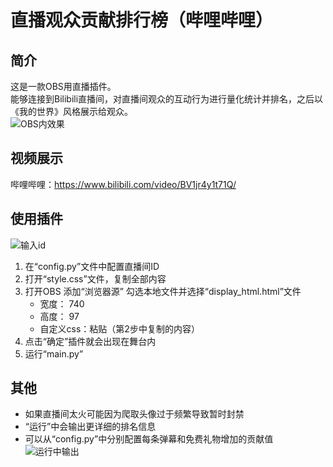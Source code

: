 # 直播观众贡献排行榜（哔哩哔哩）
## 简介
这是一款OBS用直播插件。  
能够连接到Bilibili直播间，对直播间观众的互动行为进行量化统计并排名，之后以《我的世界》风格展示给观众。  
![OBS内效果](https://user-images.githubusercontent.com/103107612/167257703-1c2f0aa7-ef76-4675-ad16-22aa8343eacb.png)  
## 视频展示  
 哔哩哔哩：https://www.bilibili.com/video/BV1jr4y1t71Q/  
## 使用插件
![输入id](https://user-images.githubusercontent.com/103107612/167257797-88d416ea-b11e-4040-8a75-d351af61d289.png)  
1. 在“config.py”文件中配置直播间ID  
2. 打开“style.css”文件，复制全部内容  
3. 打开OBS 添加“浏览器源” 勾选本地文件并选择“display_html.html”文件   
    - 宽度： 740  
    - 高度： 97  
    - 自定义css：粘贴（第2步中复制的内容）  
4. 点击“确定”插件就会出现在舞台内  
5. 运行“main.py”  
## 其他  
* 如果直播间太火可能因为爬取头像过于频繁导致暂时封禁  
* “运行”中会输出更详细的排名信息  
* 可以从“config.py”中分别配置每条弹幕和免费礼物增加的贡献值  
![运行中输出](https://user-images.githubusercontent.com/103107612/167257982-18849e35-c38d-4e50-acd2-0bac44809ef6.png)
